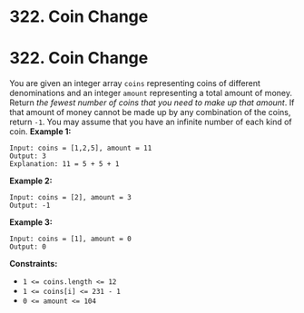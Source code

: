 # 322. Coin Change

# 322. Coin Change
You are given an integer array `coins` representing coins of different denominations and an integer `amount` representing a total amount of money.
Return *the fewest number of coins that you need to make up that amount*. If that amount of money cannot be made up by any combination of the coins, return `-1`.
You may assume that you have an infinite number of each kind of coin.
**Example 1:**
```
Input: coins = [1,2,5], amount = 11
Output: 3
Explanation: 11 = 5 + 5 + 1
```
**Example 2:**
```
Input: coins = [2], amount = 3
Output: -1
```
**Example 3:**
```
Input: coins = [1], amount = 0
Output: 0
```
**Constraints:**
- `1 <= coins.length <= 12`
- `1 <= coins[i] <= 231 - 1`
- `0 <= amount <= 104`